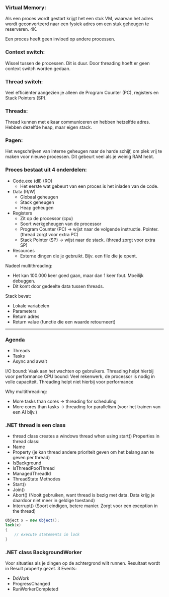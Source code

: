 ### Virtual Memory:
Als een proces wordt gestart krijgt het een stuk VM, waarvan het adres wordt geconverteerd naar een fysiek adres om een stuk geheugen te reserveren. 4K.

Een proces heeft geen invloed op andere processen.

### Context switch:
Wissel tussen de processen. Dit is duur. Door threading hoeft er geen context switch worden gedaan. 

### Thread switch:
Veel efficiënter aangezien je alleen de Program Counter (PC), registers en Stack Pointers (SP).

### Threads:
Thread kunnen met elkaar communiceren en hebben hetzelfde adres.
Hebben dezelfde heap, maar eigen stack.

### Pagen:
Het wegschrijven van interne geheugen naar de harde schijf, om plek vrij te maken voor nieuwe processen. Dit gebeurt veel als je weinig RAM hebt. 

### Proces bestaat uit 4 onderdelen:
- Code.exe (dll) (RO)
	- Het eerste wat gebeurt van een proces is het inladen van de code.
- Data (R/W)
	- Globaal geheugen
	- Stack geheugen
	- Heap geheugen
- Registers
	- Zit op de processor (cpu)
	- Soort werkgeheugen van de processor
	- Program Counter (PC) -> wijst naar de volgende instructie. Pointer. (thread zorgt voor extra PC)
	- Stack Pointer (SP) -> wijst naar de stack. (thread zorgt voor extra SP)
- Resources
	- Externe dingen die je gebruikt. Bijv. een file die je opent.

Nadeel multithreading:
- Het kan 100.000 keer goed gaan, maar dan 1 keer fout. Moeilijk debuggen.
- Dit komt door gedeelte data tussen threads.

Stack bevat:
- Lokale variabelen
- Parameters
- Return adres
- Return value (functie die een waarde retourneert)

--------------------------------------

### Agenda
- Threads
- Tasks
- Async and await

I/O bound: Vaak aan het wachten op gebruikers. Threading helpt hierbij voor performance
CPU bound: Veel rekenwerk, de processor is nodig in volle capaciteit. Threading helpt niet hierbij voor performance

Why multithreading:
- More tasks than cores -> threading for scheduling
- More cores than tasks -> threading for parallelism (voor het trainen van een AI bijv.)

### .NET thread is een class
- thread class creates a windows thread when using start()
Properties in thread class:
- Name
- Property (je kan thread andere prioriteit geven om het belang aan te geven per thread)
- IsBackground
- IsThreadPoolThread
- ManagedThreadId
- ThreadState
Methodes
- Start()
- Join()
- Abort() (Nooit gebruiken, want thread is bezig met data. Data krijg je daardoor niet meer in geldige toestand)
- Interrupt() (Soort eindigen, betere manier. Zorgt voor een exception in the thread)

```cs
Object x = new Object();
lock(x) 
{
	// execute statements in lock
}
```

### .NET class BackgroundWorker
Voor situaties als je dingen op de achtergrond wilt runnen. Resultaat wordt in Result property gezet.
3 Events:
- DoWork
- ProgressChanged
- RunWorkerCompleted